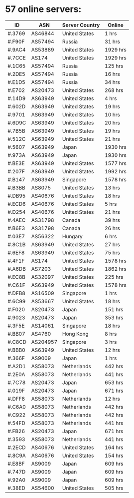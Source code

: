 # 57 online servers:

| ID | ASN | Server Country | Online |
| ------ | ------ | ------ | ------ |
| #.3769 | AS46844 | United States | 1 hrs |
| #.F90F | AS57494 | Russia | 31 hrs |
| #.9AC4 | AS53889 | United States | 1929 hrs |
| #.7CCE | AS174 | United States | 1929 hrs |
| #.1C65 | AS57494 | Russia | 125 hrs |
| #.2DE5 | AS57494 | Russia | 16 hrs |
| #.E1D5 | AS57494 | Russia | 34 hrs |
| #.E702 | AS20473 | United States | 268 hrs |
| #.14D9 | AS63949 | United States | 4 hrs |
| #.602D | AS63949 | United States | 19 hrs |
| #.9701 | AS63949 | United States | 10 hrs |
| #.6D9C | AS63949 | United States | 20 hrs |
| #.7B5B | AS63949 | United States | 19 hrs |
| #.512C | AS63949 | United States | 21 hrs |
| #.5607 | AS63949 | Japan | 1930 hrs |
| #.973A | AS63949 | Japan | 1930 hrs |
| #.BE3E | AS63949 | United States | 1577 hrs |
| #.207F | AS63949 | United States | 1992 hrs |
| #.B147 | AS63949 | Singapore | 1578 hrs |
| #.B3BB | AS8075 | United States | 13 hrs |
| #.DB95 | AS40676 | United States | 18 hrs |
| #.ECD6 | AS40676 | United States | 5 hrs |
| #.D254 | AS40676 | United States | 21 hrs |
| #.4AEC | AS31798 | Canada | 39 hrs |
| #.B6E3 | AS31798 | Canada | 26 hrs |
| #.03E7 | AS56322 | Hungary | 6 hrs |
| #.8C1B | AS63949 | United States | 27 hrs |
| #.6EF8 | AS63949 | United States | 75 hrs |
| #.4F1F | AS174 | United States | 1578 hrs |
| #.A6DB | AS7203 | United States | 1862 hrs |
| #.EC8B | AS32097 | United States | 225 hrs |
| #.C61F | AS63949 | United States | 1578 hrs |
| #.DFB8 | AS16509 | Singapore | 1 hrs |
| #.6C99 | AS53667 | United States | 18 hrs |
| #.F020 | AS20473 | Japan | 151 hrs |
| #.9023 | AS20473 | Japan | 353 hrs |
| #.3F5E | AS14061 | Singapore | 18 hrs |
| #.BB07 | AS4760 | Hong Kong | 8 hrs |
| #.C8CD | AS204957 | Singapore | 3 hrs |
| #.BBB0 | AS63949 | United States | 12 hrs |
| #.366F | AS9009 | Japan | 1 hrs |
| #.A2D1 | AS58073 | Netherlands | 442 hrs |
| #.2E0A | AS58073 | Netherlands | 441 hrs |
| #.7C78 | AS20473 | Japan | 653 hrs |
| #.019F | AS20473 | Japan | 671 hrs |
| #.DFF8 | AS58073 | Netherlands | 12 hrs |
| #.C6A0 | AS58073 | Netherlands | 442 hrs |
| #.C922 | AS58073 | Netherlands | 442 hrs |
| #.54FD | AS58073 | Netherlands | 441 hrs |
| #.FB26 | AS20473 | Japan | 671 hrs |
| #.3593 | AS58073 | Netherlands | 441 hrs |
| #.2ECD | AS40676 | United States | 164 hrs |
| #.8C9A | AS40676 | United States | 154 hrs |
| #.E8BF | AS9009 | Japan | 609 hrs |
| #.747D | AS9009 | Japan | 609 hrs |
| #.92A0 | AS9009 | Japan | 609 hrs |
| #.38ED | AS54600 | United States | 505 hrs |

